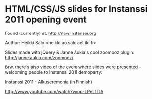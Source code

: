 # HTML/CSS/JS slides for Instanssi 2011 opening event

Found (currently) at: http://new.instanssi.org

Author: Heikki Salo <heikki.ao.salo aet iki.fi>

Slides made with jQuery & Janne Aukia's cool zoomooz plugin:
http://janne.aukia.com/zoomooz/

Btw, there's also video of the event where slides were
presented - welcoming people to Instanssi 2011 demoparty:

Instanssi 2011 - Alkuseremonia (in Finnish)

  http://www.youtube.com/watch?v=op-LPeL1TlA

